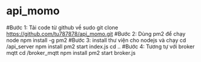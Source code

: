 # api_momo
#Bước 1: Tải code từ github về
  sudo git clone https://github.com/tu787878/api_momo.git
#Bước 2: Dùng pm2 để chạy node
  npm install -g pm2
#Bước 3: install thư viện cho nodejs và chạy
  cd /api_server
  npm install
  pm2 start index.js
  cd ..
#Bước 4: Tương tự với broker mqtt
  cd /broker_mqtt
  npm install
  pm2 start broker.js
  
